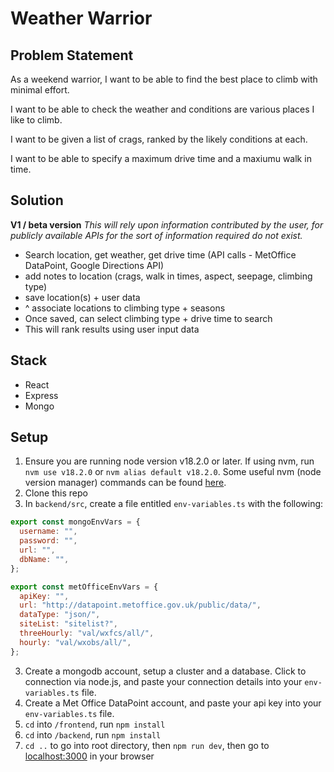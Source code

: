# Weather Warrior

## Problem Statement

As a weekend warrior, I want to be able to find the best place to climb with minimal effort.

I want to be able to check the weather and conditions are various places I like to climb.

I want to be given a list of crags, ranked by the likely conditions at each.

I want to be able to specify a maximum drive time and a maxiumu walk in time.

## Solution

**V1 / beta version**
_This will rely upon information contributed by the user, for publicly available APIs for the sort of information required do not exist._

- Search location, get weather, get drive time (API calls - MetOffice DataPoint, Google Directions API)
- add notes to location (crags, walk in times, aspect, seepage, climbing type)
- save location(s) + user data
- ^ associate locations to climbing type + seasons
- Once saved, can select climbing type + drive time to search
- This will rank results using user input data

## Stack

- React
- Express
- Mongo

## Setup

1. Ensure you are running node version v18.2.0 or later. If using nvm, run `nvm use v18.2.0` or `nvm alias default v18.2.0`. Some useful nvm (node version manager) commands can be found [here](https://gist.github.com/chranderson/b0a02781c232f170db634b40c97ff455).
2. Clone this repo
3. In `backend/src`, create a file entitled `env-variables.ts` with the following:

```javascript
export const mongoEnvVars = {
  username: "",
  password: "",
  url: "",
  dbName: "",
};

export const metOfficeEnvVars = {
  apiKey: "",
  url: "http://datapoint.metoffice.gov.uk/public/data/",
  dataType: "json/",
  siteList: "sitelist?",
  threeHourly: "val/wxfcs/all/",
  hourly: "val/wxobs/all/",
};
```

3. Create a mongodb account, setup a cluster and a database. Click to connection via node.js, and paste your connection details into your `env-variables.ts` file.
4. Create a Met Office DataPoint account, and paste your api key into your `env-variables.ts` file.
5. `cd` into `/frontend`, run `npm install`
6. `cd` into `/backend`, run `npm install`
7. `cd ..` to go into root directory, then `npm run dev`, then go to [localhost:3000](http://localhost:3000/) in your browser
